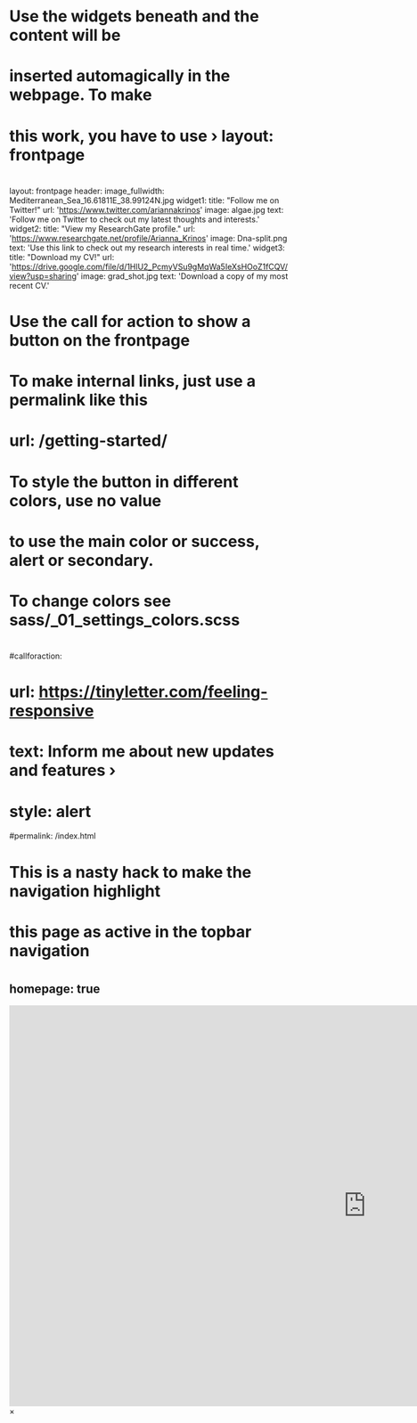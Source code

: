 #
# Use the widgets beneath and the content will be
# inserted automagically in the webpage. To make
# this work, you have to use › layout: frontpage
#
layout: frontpage
header:
  image_fullwidth: Mediterranean_Sea_16.61811E_38.99124N.jpg
widget1:
  title: "Follow me on Twitter!"
  url: 'https://www.twitter.com/ariannakrinos'
  image: algae.jpg
  text: 'Follow me on Twitter to check out my latest thoughts and interests.'
widget2:
  title: "View my ResearchGate profile."
  url: 'https://www.researchgate.net/profile/Arianna_Krinos'
  image: Dna-split.png
  text: 'Use this link to check out my research interests in real time.'
widget3:
  title: "Download my CV!"
  url: 'https://drive.google.com/file/d/1HlU2_PcmyVSu9gMqWa5IeXsHOoZ1fCQV/view?usp=sharing'
  image: grad_shot.jpg
  text: 'Download a copy of my most recent CV.'
#
# Use the call for action to show a button on the frontpage
#
# To make internal links, just use a permalink like this
# url: /getting-started/
#
# To style the button in different colors, use no value
# to use the main color or success, alert or secondary.
# To change colors see sass/_01_settings_colors.scss
#
#callforaction:
#  url: https://tinyletter.com/feeling-responsive
#  text: Inform me about new updates and features ›
#  style: alert
#permalink: /index.html
#
# This is a nasty hack to make the navigation highlight
# this page as active in the topbar navigation
#
homepage: true
---

<div id="videoModal" class="reveal-modal large" data-reveal="">
  <div class="flex-video widescreen vimeo" style="display: block;">
    <iframe width="1280" height="720" src="https://www.youtube.com/embed/3b5zCFSmVvU" frameborder="0" allowfullscreen></iframe>
  </div>
  <a class="close-reveal-modal">&#215;</a>
</div>
